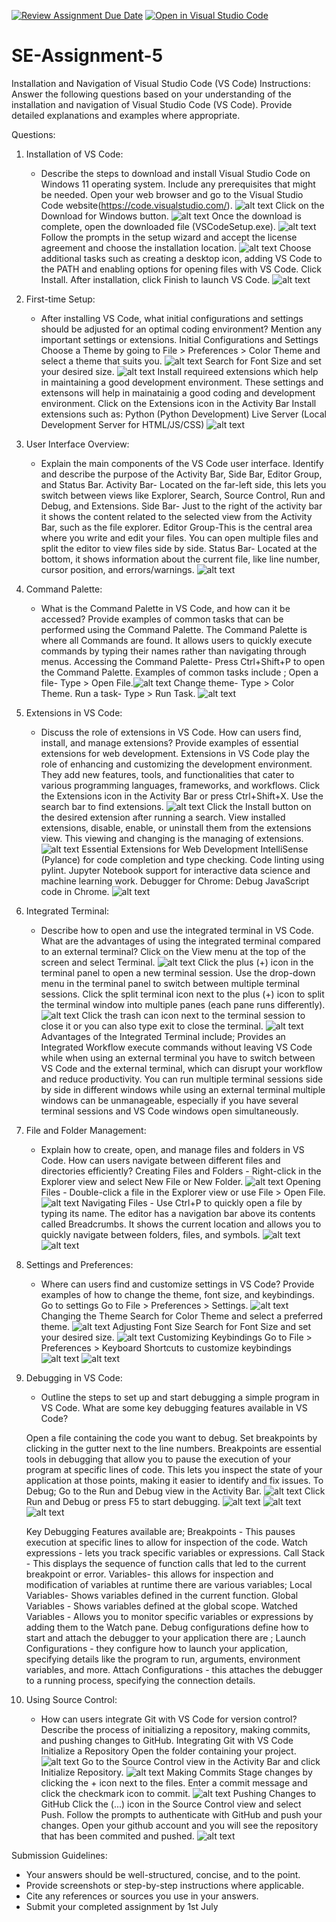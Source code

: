 [![Review Assignment Due Date](https://classroom.github.com/assets/deadline-readme-button-22041afd0340ce965d47ae6ef1cefeee28c7c493a6346c4f15d667ab976d596c.svg)](https://classroom.github.com/a/XoLGRbHq)
[![Open in Visual Studio Code](https://classroom.github.com/assets/open-in-vscode-2e0aaae1b6195c2367325f4f02e2d04e9abb55f0b24a779b69b11b9e10269abc.svg)](https://classroom.github.com/online_ide?assignment_repo_id=15292409&assignment_repo_type=AssignmentRepo)
# SE-Assignment-5
Installation and Navigation of Visual Studio Code (VS Code)
 Instructions:
Answer the following questions based on your understanding of the installation and navigation of Visual Studio Code (VS Code). Provide detailed explanations and examples where appropriate.

 Questions:

1. Installation of VS Code:
   - Describe the steps to download and install Visual Studio Code on Windows 11 operating system. Include any prerequisites that might be needed.
   Open your web browser and go to the Visual Studio Code website(https://code.visualstudio.com/).
   ![alt text](<visual studio code install.png>)
   Click on the Download for Windows button.
   ![alt text](<visual studio download.png>)
   Once the download is complete, open the downloaded file (VSCodeSetup.exe).
   ![alt text](<vscode setup.png>)  
   Follow the prompts in the setup wizard and accept the license agreement and choose the installation location.
   ![alt text](<visul studio download 2.png>)
   Choose additional tasks such as creating a desktop icon, adding VS Code to the PATH and enabling options for opening files with VS Code.
   Click Install. After installation, click Finish to launch VS Code.
   ![alt text](<visual studion finish.png>)


2. First-time Setup:
   - After installing VS Code, what initial configurations and settings should be adjusted for an optimal coding environment? Mention any important settings or extensions.
   Initial Configurations and Settings
   Choose a Theme by going to File > Preferences > Color Theme and select a theme that suits you.
   ![alt text](<visual studio theme.png>)
   Search for Font Size and set your desired size.
   ![alt text](<visual studio start.png>)
   Install requireed extensions which help in maintaining a good development environment. These settings and extensons will help in mainatainig a good coding and development environment.
   Click on the Extensions icon in the Activity Bar Install extensions such as:
   Python (Python Development)
   Live Server (Local Development Server for HTML/JS/CSS)
   ![alt text](<vscode extensions.png>)


3. User Interface Overview:
   - Explain the main components of the VS Code user interface. Identify and describe the purpose of the Activity Bar, Side Bar, Editor Group, and Status Bar.
   Activity Bar- Located on the far-left side, this lets you switch between views like Explorer, Search, Source Control, Run and Debug, and Extensions.
   Side Bar- Just to the right of the activity bar it shows the content related to the selected view from the Activity Bar, such as the file explorer.
   Editor Group-This is the central area where you write and edit your files. You can open multiple files and split the editor to view files side by side.
   Status Bar- Located at the bottom, it shows information about the current file, like line number, cursor position, and errors/warnings.
   ![alt text](<user interface.PNG>)

4. Command Palette:
   - What is the Command Palette in VS Code, and how can it be accessed? Provide examples of common tasks that can be performed using the Command Palette.
   The Command Palette is where all Commands are found. It allows users to quickly execute commands by typing their names rather than navigating through menus.
   Accessing the Command Palette- Press Ctrl+Shift+P to open the Command Palette.
   Examples of common tasks include ;
   Open a file- Type > Open File.![alt text](<open file.png>)
   Change theme-  Type > Color Theme.
   Run a task- Type > Run Task.
   ![alt text](<command pallette.png>)


5. Extensions in VS Code:
   - Discuss the role of extensions in VS Code. How can users find, install, and manage extensions? Provide examples of essential extensions for web development.
   Extensions in VS Code play the role of enhancing and customizing the development environment. They add new features, tools, and functionalities that cater to various programming languages, frameworks, and workflows.
   Click the Extensions icon in the Activity Bar or press Ctrl+Shift+X.
   Use the search bar to find extensions.
   ![alt text](extension.png)
   Click the Install button on the desired extension after running a search.
   View installed extensions, disable, enable, or uninstall them from the extensions view. This viewing and changing is the managing of extensions.
   ![alt text](installed.png)
   Essential Extensions for Web Development
   IntelliSense (Pylance) for code completion and type checking.
   Code linting using pylint.
   Jupyter Notebook support for interactive data science and machine learning work.
   Debugger for Chrome: Debug JavaScript code in Chrome.
   ![alt text](debug.png)
   

6. Integrated Terminal:
   - Describe how to open and use the integrated terminal in VS Code. What are the advantages of using the integrated terminal compared to an external terminal?
   Click on the View menu at the top of the screen and select Terminal.
   ![alt text](terminal.png)
   Click the plus (+) icon in the terminal panel to open a new terminal session.
   Use the drop-down menu in the terminal panel to switch between multiple terminal sessions.
   Click the split terminal icon next to the plus (+) icon to split the terminal window into multiple panes (each pane runs differently).
   ![alt text](splitting.png)
   Click the trash can icon next to the terminal session to close it or you can also type exit to close the terminal.
   ![alt text](<exiting terminal.png>)
   Advantages of the Integrated Terminal include;
   Provides an Integrated Workflow execute commands without leaving VS Code while when using an external terminal you have to switch between VS Code and the external terminal, which can disrupt your workflow and reduce productivity.
   You can run multiple terminal sessions side by side in different windows while using an external terminal multiple windows can be unmanageable, especially if you have several terminal sessions and VS Code windows open simultaneously.

7. File and Folder Management:
   - Explain how to create, open, and manage files and folders in VS Code. How can users navigate between different files and directories efficiently?
   Creating Files and Folders - Right-click in the Explorer view and select New File or New Folder.
   ![alt text](<vs create.png>)
   Opening Files - Double-click a file in the Explorer view or use File > Open File.
   ![alt text](opening.png)
   Navigating Files - Use Ctrl+P to quickly open a file by typing its name.
   The editor has a navigation bar above its contents called Breadcrumbs. It shows the current location and allows you to quickly navigate between folders, files, and symbols.
   ![alt text](navigation.png)
   ![alt text](breadcrumbs2.png)



8. Settings and Preferences:
   - Where can users find and customize settings in VS Code? Provide examples of how to change the theme, font size, and keybindings.
   Go to settings
   Go to File > Preferences > Settings.
   ![alt text](<settings s.png>)
   Changing the Theme
   Search for Color Theme and select a preferred theme.
   ![alt text](<changing theme.png>)
   Adjusting Font Size
   Search for Font Size and set your desired size.
   ![alt text](font.png)
   Customizing Keybindings
   Go to File > Preferences > Keyboard Shortcuts to customize keybindings
   ![alt text](<key binding.png>)
   ![alt text](key.png)

9. Debugging in VS Code:
   - Outline the steps to set up and start debugging a simple program in VS Code. What are some key debugging features available in VS Code?

   Open a file containing the code you want to debug.
   Set breakpoints by clicking in the gutter next to the line numbers. Breakpoints are essential tools in debugging that allow you to pause the execution of your program at specific lines of code. This lets you inspect the state of your application at those points, making it easier to identify and fix issues. 
   To Debug;
   Go to the Run and Debug view in the Activity Bar.
   ![alt text](<vs run.png>)
   Click Run and Debug or press F5 to start debugging.
   ![alt text](<vs debug 2.png>)
   ![alt text](<vs debug.png>)
   ![alt text](debugging.png)

   Key Debugging Features available are;
   Breakpoints - This pauses execution at specific lines to allow for inspection of the code.
   Watch expressions - lets you track specific variables or expressions.
   Call Stack - This displays the sequence of function calls that led to the current breakpoint or error.
   Variables- this allows for inspection and modification of variables at runtime there are various variables;
   Local Variables- Shows variables defined in the current function.
   Global Variables - Shows variables defined at the global scope.
   Watched Variables - Allows you to monitor specific variables or expressions by adding them to the Watch pane.
   Debug configurations define how to start and attach the debugger to your application there are ; Launch Configurations - they configure how to launch your application, specifying details like the program to run, arguments, environment variables, and more.
   Attach Configurations - this attaches the debugger to a running process, specifying the connection details.

10. Using Source Control:
    - How can users integrate Git with VS Code for version control? Describe the process of initializing a repository, making commits, and pushing changes to GitHub.
    Integrating Git with VS Code
   Initialize a Repository 
   Open the folder containing your project.
   ![alt text](repo.png)
   Go to the Source Control view in the Activity Bar and click Initialize Repository.
   ![alt text](inititalize.png)
   Making Commits
   Stage changes by clicking the + icon next to the files.
   Enter a commit message and click the checkmark icon to commit.
   ![alt text](commit.png)
   Pushing Changes to GitHub
   Click the (...) icon in the Source Control view and select Push.
   Follow the prompts to authenticate with GitHub and push your changes.
   Open your github account and you will see the repository that has been commited and pushed.
   ![alt text](resume.png)

 Submission Guidelines:
- Your answers should be well-structured, concise, and to the point.
- Provide screenshots or step-by-step instructions where applicable.
- Cite any references or sources you use in your answers.
- Submit your completed assignment by 1st July 

